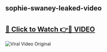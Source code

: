 ## sophie-swaney-leaked-video 

# <h2><a href="http://freeplayer.one?title=sophie-swaney-leaked-video&ref=21J">🔗 Click to Watch 👉🔴 VIDEO</a></h2>

<a href="http://freeplayer.one?title=sophie-swaney-leaked-video&ref=21J" rel="nofollow" data-target="animated-image.originalLink"><img src="https://i.ibb.co.com/xMMVF88/686577567.gif" alt="Viral Video Original" style="max-width: 100%; display: inline-block;" data-target="animated-image.originalImage"></a>

